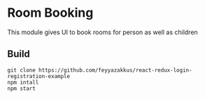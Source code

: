 # Room Booking
This module gives UI to book rooms for person as well as children

## Build
```
git clone https://github.com/feyyazakkus/react-redux-login-registration-example
npm intall
npm start
 
